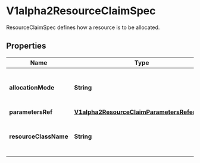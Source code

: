 

# V1alpha2ResourceClaimSpec

ResourceClaimSpec defines how a resource is to be allocated.

## Properties

| Name | Type | Description | Notes |
|------------ | ------------- | ------------- | -------------|
|**allocationMode** | **String** | Allocation can start immediately or when a Pod wants to use the resource. \&quot;WaitForFirstConsumer\&quot; is the default. |  [optional] |
|**parametersRef** | [**V1alpha2ResourceClaimParametersReference**](V1alpha2ResourceClaimParametersReference.md) |  |  [optional] |
|**resourceClassName** | **String** | ResourceClassName references the driver and additional parameters via the name of a ResourceClass that was created as part of the driver deployment. |  |



